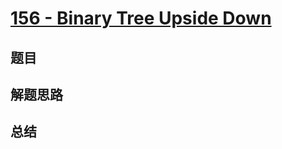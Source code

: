 # [156 - Binary Tree Upside Down](https://leetcode.com/problems/binary-tree-upside-down/)

## 题目


## 解题思路


## 总结


